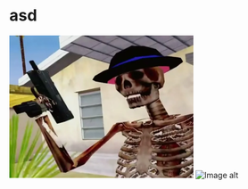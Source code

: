 # asd
![Image alt](https://github.com/Sahch1ik/asd/blob/main/12%20(1).png)
![Image alt](https://raw.githubusercontent.com/Sahch1ik/asd/blob/main/12.png)
